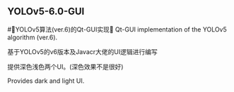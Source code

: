 ## YOLOv5-6.0-GUI
#🎉YOLOv5算法(ver.6)的Qt-GUI实现🎉
Qt-GUI implementation of the YOLOv5 algorithm (ver.6). 
<p>基于YOLOv5的v6版本及Javacr大佬的UI逻辑进行编写</p>
<p>提供深色浅色两个UI。(深色效果不是很好)</p>
<p>Provides dark and light UI.</p>
